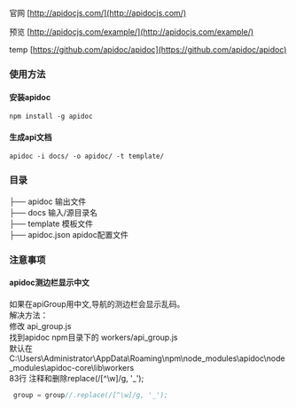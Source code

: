 官网 [http://apidocjs.com/](http://apidocjs.com/)

预览 [http://apidocjs.com/example/](http://apidocjs.com/example/)

temp  [https://github.com/apidoc/apidoc](https://github.com/apidoc/apidoc)


### 使用方法
#### 安装apidoc
```npm
npm install -g apidoc
```
#### 生成api文档
```npm
apidoc -i docs/ -o apidoc/ -t template/
```

### 目录
├── apidoc 输出文件  
├── docs 输入/源目录名   
├── template  模板文件   
├── apidoc.json apidoc配置文件   


### 注意事项
#### apidoc测边栏显示中文
如果在apiGroup用中文,导航的测边栏会显示乱码。   
解决方法：   
修改 api_group.js    
找到apidoc npm目录下的 workers/api_group.js     
默认在 C:\Users\Administrator\AppData\Roaming\npm\node_modules\apidoc\node_modules\apidoc-core\lib\workers    
83行 注释和删除replace(/[^\w]/g, '_');       
```js
 group = group//.replace(/[^\w]/g, '_');
```
